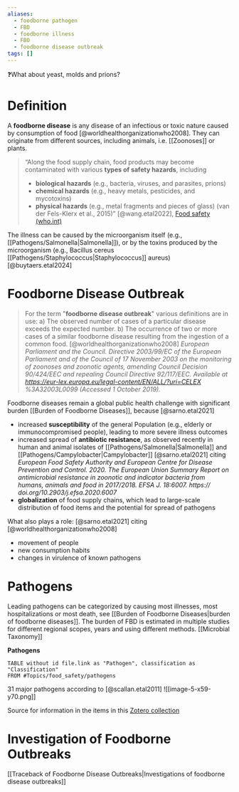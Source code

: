 ```yaml
---
aliases:
  - foodborne pathogen
  - FBD
  - foodborne illness
  - FBO
  - foodborne disease outbreak
tags: []
---
```

❓What about yeast, molds and prions?
# Definition
A **foodborne disease** is any disease of an infectious or toxic nature caused by consumption of food [@worldhealthorganizationwho2008]. They can originate from different sources, including animals, i.e. [[Zoonoses]] or plants. 

> “Along the food supply chain, food products may become contaminated with various **types of safety hazards**, including 
> 	- **biological hazards** (e.g., bacteria, viruses, and parasites, prions)
> 	- **chemical hazards** (e.g., heavy metals, pesticides, and mycotoxins)
> 	- **physical hazards** (e.g., metal fragments and pieces of glass) 
> 	(van der Fels-Klerx et al., 2015)” 
> 	[@wang.etal2022], [Food safety (who.int)](https://www.who.int/news-room/fact-sheets/detail/food-safety)

The illness can be caused by the microorganism itself (e.g., [[Pathogens/Salmonella|Salmonella]]), or by the toxins produced by the microorganism (e.g., Bacillus cereus [[Pathogens/Staphylococcus|Staphylococcus]] aureus) 
[@buytaers.etal2024]

# Foodborne Disease Outbreak

> For the term "**foodborne disease outbreak**" various definitions are in use: 
> a) The observed number of cases of a particular disease exceeds the expected number. 
> b) The occurrence of two or more cases of a similar foodborne disease resulting from the ingestion of a common food. 
> [@worldhealthorganizationwho2008]
> *European Parliament and the Council. Directive 2003/99/EC of the European Parliament and of the Council of 17 November 2003 on the monitoring of zoonoses and zoonotic agents, amending Council Decision 90/424/EEC and repealing Council Directive 92/117/EEC. Available at https://eur-lex.europa.eu/legal-content/EN/ALL/?uri=CELEX %3A32003L0099 (Accessed 1 October 2019).*

Foodborne diseases remain a global public health challenge with significant burden [[Burden of Foodborne Diseases]], because [@sarno.etal2021]
- increased **susceptibility** of the general Population (e.g., elderly or immunocompromised people), leading to more severe illness outcomes 
- increased spread of **antibiotic resistance**, as observed recently in human and animal isolates of [[Pathogens/Salmonella|Salmonella]] and [[Pathogens/Campylobacter|Campylobacter]]
  [@sarno.etal2021]  citing *European Food Safety Authority and European Centre for Disease Prevention and Control. 2020. The European Union Summary Report on antimicrobial resistance in zoonotic and indicator bacteria from humans, animals and food in 2017/2018. EFSA J. 18:6007. https:// doi.org/10.2903/j.efsa.2020.6007*
- **globalization** of food supply chains, which lead to large-scale distribution of food items and the potential for spread of pathogens 

What also plays a role: [@sarno.etal2021] citing [@worldhealthorganizationwho2008] 
- movement of people
- new consumption habits
- changes in virulence of known pathogens 

# Pathogens
Leading pathogens can be categorized by causing most illnesses, most hospitalizations or most death, see [[Burden of Foodborne Diseases|burden of foodborne diseases]]. The burden of FBD is estimated in multiple studies for different regional scopes, years and using different methods. 
[[Microbial Taxonomy]]

**Pathogens**
```dataview
TABLE without id file.link as "Pathogen", classification as "Classification"
FROM #Topics/food_safety/pathogens
```



31 major pathogens according to [@scallan.etal2011]
![[image-5-x59-y70.png]]



Source for information in the items in this [Zotero collection](zotero://select/library/collections/9XQC52E5)

# Investigation of Foodborne Outbreaks
[[Traceback of Foodborne Disease Outbreaks|Investigations of foodborne disease outbreaks]]

